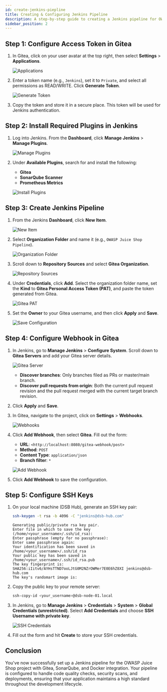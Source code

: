 ```yaml
---
id: create-jenkins-piepline
title: Creating & Configuring Jenkins Pipeline
description: A step-by-step guide to creating a Jenkins pipeline for OWASP Juice Shop using Gitea, SonarQube, and SSH keys.
sidebar_position: 2
---
```


## Step 1: Configure Access Token in Gitea

1. In Gitea, click on your user avatar at the top right, then select **Settings** > **Applications**.

   ![Applications](/img/projects/devsecops-home-lab/create-configure-pipeline/gitea-manage-access-tokens.png)

2. Enter a token name (e.g., `Jenkins`), set it to `Private`, and select all permissions as READ/WRITE. Click **Generate Token**.

   ![Generate Token](/img/projects/devsecops-home-lab/create-configure-pipeline/gitea-configure-token-permissions.png)

3. Copy the token and store it in a secure place. This token will be used for Jenkins authentication.

## Step 2: Install Required Plugins in Jenkins

1. Log into Jenkins. From the **Dashboard**, click **Manage Jenkins** > **Manage Plugins**.

   ![Manage Plugins](/img/projects/devsecops-home-lab/create-configure-pipeline/jenkins-manage-plugins.png)

2. Under **Available Plugins**, search for and install the following:
   - **Gitea**
   - **SonarQube Scanner**
   - **Prometheus Metrics**

   ![Install Plugins](/img/projects/devsecops-home-lab/create-configure-pipeline/jenkins-install-plugins.png)

## Step 3: Create Jenkins Pipeline

1. From the Jenkins **Dashboard**, click **New Item**.

   ![New Item](/img/projects/devsecops-home-lab/create-configure-pipeline/jenkins-dashboard.png)

2. Select **Organization Folder** and name it (e.g., `OWASP Juice Shop Pipeline`).

   ![Organization Folder](/img/projects/devsecops-home-lab/create-configure-pipeline/jenkins-organization-folder.png)

3. Scroll down to **Repository Sources** and select **Gitea Organization**.

   ![Repository Sources](/img/projects/devsecops-home-lab/create-configure-pipeline/jenkins-configure-gitea-pipeline.png)

4. Under **Credentials**, click **Add**. Select the organization folder name, set the **Kind** to **Gitea Personal Access Token (PAT)**, and paste the token generated from Gitea.

   ![Gitea PAT](/img/projects/devsecops-home-lab/create-configure-pipeline/jenkins-configure-gitea-pat.png)

5. Set the **Owner** to your Gitea username, and then click **Apply** and **Save**.

   ![Save Configuration](/img/projects/devsecops-home-lab/create-configure-pipeline/jenkins-config-gitea-organization.png)

## Step 4: Configure Webhook in Gitea

1. In Jenkins, go to **Manage Jenkins** > **Configure System**. Scroll down to **Gitea Servers** and add your Gitea server details.

   ![Gitea Server](/img/projects/devsecops-home-lab/create-configure-pipeline/jenkins-config-gitea-server.png)
   - **Discover branches**: Only branches filed as PRs or master/main branch.
   - **Discover pull requests from origin**: Both the current pull request revision and the pull request merged with the current target branch revision.

2. Click **Apply** and **Save**.

3. In Gitea, navigate to the project, click on **Settings** > **Webhooks**.

   ![Webhooks](/img/projects/devsecops-home-lab/create-configure-pipeline/gitea-config-webhook.png)

4. Click **Add Webhook**, then select **Gitea**. Fill out the form:
   - **URL**: `<http://localhost:8080/gitea-webhook/post>`
   - **Method**: `POST`
   - **Content Type**: `application/json`
   - **Branch filter**: `*`

   ![Add Webhook](/img/projects/devsecops-home-lab/create-configure-pipeline/gitea-add-webhook-jenkins.png)

5. Click **Add Webhook** to save the configuration.

## Step 5: Configure SSH Keys

1. On your local machine (DSB Hub), generate an SSH key pair:

   ```bash
   ssh-keygen -t rsa -b 4096 -C "jenkins@dsb-hub.com"
   ```

   ```plaintext
   Generating public/private rsa key pair.
   Enter file in which to save the key (/home/<your_username>/.ssh/id_rsa):
   Enter passphrase (empty for no passphrase):
   Enter same passphrase again:
   Your identification has been saved in /home/<your_username>/.ssh/id_rsa
   Your public key has been saved in /home/<your_username>/.ssh/id_rsa.pub
   The key fingerprint is:
   SHA256:iIitv6/AYHsTTND7ooLJtG0M2NZrOWMer7E0E6hZ8XI jenkins@dsb-hub.com
   The key's randomart image is:
   ```

2. Copy the public key to your remote server:

   ```bash
   ssh-copy-id <your_username>@dsb-node-01.local
   ```

3. In Jenkins, go to **Manage Jenkins** > **Credentials** > **System** > **Global Credentials (unrestricted)**. Select **Add Credentials** and choose **SSH Username with private key**.

   ![SSH Credentials](/img/projects/devsecops-home-lab/create-configure-pipeline/jenkins-config-ssh-username.png)

4. Fill out the form and hit **Create** to store your SSH credentials.

## Conclusion

You've now successfully set up a Jenkins pipeline for the OWASP Juice Shop project with Gitea, SonarQube, and Docker integration. Your pipeline is configured to handle code quality checks, security scans, and deployments, ensuring that your application maintains a high standard throughout the development lifecycle.
